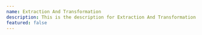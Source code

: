 ```yaml
---
name: Extraction And Transformation
description: This is the description for Extraction And Transformation
featured: false
---
```

